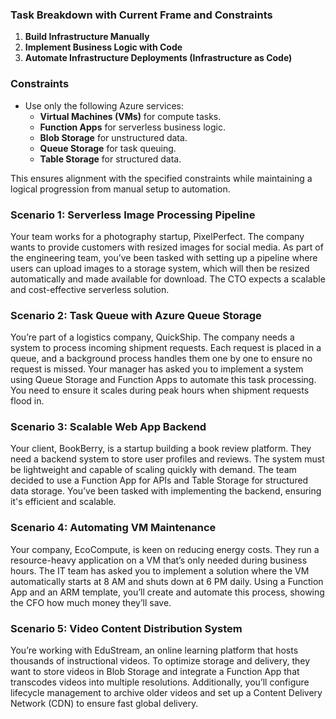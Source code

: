 ### Task Breakdown with Current Frame and Constraints  

1. **Build Infrastructure Manually**  
2. **Implement Business Logic with Code**  
3. **Automate Infrastructure Deployments (Infrastructure as Code)**  

### Constraints  
- Use only the following Azure services:  
  - **Virtual Machines (VMs)** for compute tasks.  
  - **Function Apps** for serverless business logic.  
  - **Blob Storage** for unstructured data.  
  - **Queue Storage** for task queuing.  
  - **Table Storage** for structured data.  

This ensures alignment with the specified constraints while maintaining a logical progression from manual setup to automation.

### Scenario 1: Serverless Image Processing Pipeline
Your team works for a photography startup, PixelPerfect. The company wants to provide customers with resized images for social media. As part of the engineering team, you’ve been tasked with setting up a pipeline where users can upload images to a storage system, which will then be resized automatically and made available for download. The CTO expects a scalable and cost-effective serverless solution.

### Scenario 2: Task Queue with Azure Queue Storage
You’re part of a logistics company, QuickShip. The company needs a system to process incoming shipment requests. Each request is placed in a queue, and a background process handles them one by one to ensure no request is missed. Your manager has asked you to implement a system using Queue Storage and Function Apps to automate this task processing. You need to ensure it scales during peak hours when shipment requests flood in.

### Scenario 3: Scalable Web App Backend
Your client, BookBerry, is a startup building a book review platform. They need a backend system to store user profiles and reviews. The system must be lightweight and capable of scaling quickly with demand. The team decided to use a Function App for APIs and Table Storage for structured data storage. You’ve been tasked with implementing the backend, ensuring it's efficient and scalable.

### Scenario 4: Automating VM Maintenance
Your company, EcoCompute, is keen on reducing energy costs. They run a resource-heavy application on a VM that’s only needed during business hours. The IT team has asked you to implement a solution where the VM automatically starts at 8 AM and shuts down at 6 PM daily. Using a Function App and an ARM template, you’ll create and automate this process, showing the CFO how much money they’ll save.

### Scenario 5: Video Content Distribution System
You’re working with EduStream, an online learning platform that hosts thousands of instructional videos. To optimize storage and delivery, they want to store videos in Blob Storage and integrate a Function App that transcodes videos into multiple resolutions. Additionally, you’ll configure lifecycle management to archive older videos and set up a Content Delivery Network (CDN) to ensure fast global delivery.

